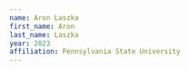 ```yaml
---
name: Aron Laszka
first_name: Aron
last_name: Laszka
year: 2023
affiliation: Pennsylvania State University
---
```



